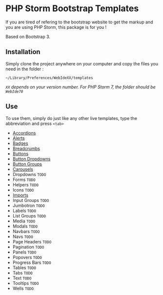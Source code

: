 PHP Storm Bootstrap Templates
=============================

If you are tired of refering to the bootstrap website to get the markup and you are using PHP Storm, this package is for you !

Based on Bootstrap 3.

## Installation

Simply clone the project anywhere on your computer and copy the files you need in the folder : 

`~/Library/Preferences/WebIdeXX/templates`

*`XX` depends on your version number.  For PHP Storm 7, the folder should be `WebIde70`*

## Use
To use them, simply do just like any other live templates, type the abbreviation and press `<tab>`

- [Accordions](docs/Accordions.md)
- [Alerts](docs/Alerts.md)
- [Badges](docs/Badges.md)
- [Breadcrumbs](docs/Breadcrumbs.md)
- [Buttons](docs/Buttons.md)
- [Button Dropdowns](docs/ButtonDropdowns.md)
- [Button Groups](docs/ButtonGroups.md)
- [Carousels](docs/Carousels.md)
- Dropdowns `TODO`
- Forms `TODO`
- Helpers `TODO`
- Icons `TODO`
- [Imports](docs/Imports.md)
- Input Groups `TODO`
- Jumbotron `TODO`
- Labels `TODO`
- List Groups `TODO`
- Media `TODO`
- Modals `TODO`
- Navbars `TODO`
- Navs `TODO`
- Page Headers `TODO`
- Pagination `TODO`
- Panels `TODO`
- Popovers `TODO`
- Progress Bars `TODO`
- Tables `TODO`
- Tabs `TODO`
- Text `TODO`
- Tooltips `TODO`
- Wells `TODO`
